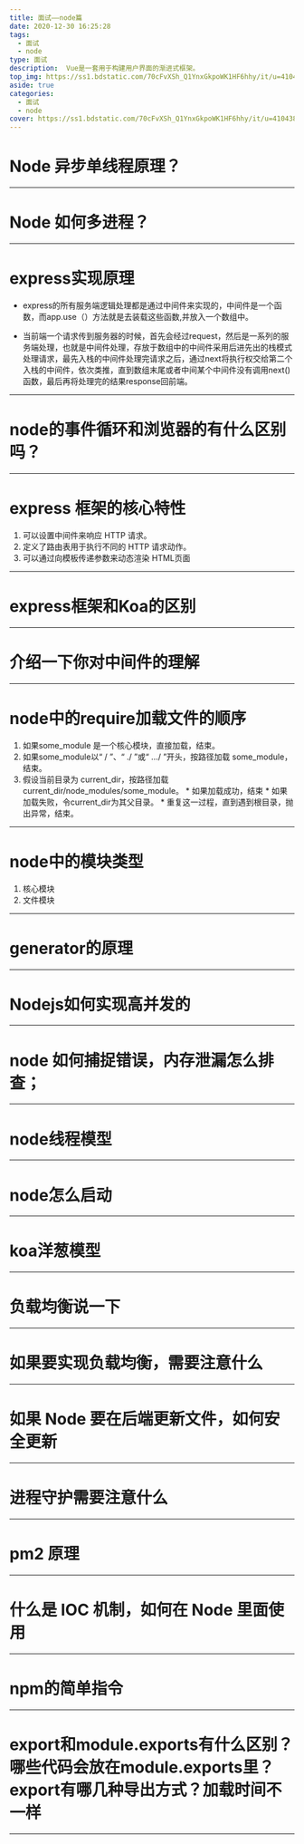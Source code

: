 ```yaml
---
title: 面试——node篇
date: 2020-12-30 16:25:28
tags: 
  - 面试
  - node
type: 面试                                                                 # 标签、分类
description:  Vue是一套用于构建用户界面的渐进式框架。
top_img: https://ss1.bdstatic.com/70cFvXSh_Q1YnxGkpoWK1HF6hhy/it/u=4104387483,4024841696&fm=26&gp=0.jpg             # 文章的顶部图片
aside: true                                                                         # 展示文章侧边栏(默认为true)
categories: 
  - 面试
  - node                                                                 # 文章标签
cover: https://ss1.bdstatic.com/70cFvXSh_Q1YnxGkpoWK1HF6hhy/it/u=4104387483,4024841696&fm=26&gp=0.jpg                 # 文章的缩略图（用在首页）
---
```


# Node 异步单线程原理？
---

# Node 如何多进程？
---

# express实现原理
  * express的所有服务端逻辑处理都是通过中间件来实现的，中间件是一个函数，而app.use（）方法就是去装载这些函数,并放入一个数组中。

  * 当前端一个请求传到服务器的时候，首先会经过request，然后是一系列的服务端处理，也就是中间件处理，存放于数组中的中间件采用后进先出的栈模式处理请求，最先入栈的中间件处理完请求之后，通过next将执行权交给第二个入栈的中间件，依次类推，直到数组末尾或者中间某个中间件没有调用next()函数，最后再将处理完的结果response回前端。
---

# node的事件循环和浏览器的有什么区别吗？
---

# express 框架的核心特性
  1. 可以设置中间件来响应 HTTP 请求。
  2. 定义了路由表用于执行不同的 HTTP 请求动作。
  3. 可以通过向模板传递参数来动态渲染 HTML页面
---

# express框架和Koa的区别
---

# 介绍一下你对中间件的理解
---

# node中的require加载文件的顺序
  1. 如果some_module 是一个核心模块，直接加载，结束。
  2. 如果some_module以“ / ”、“ ./ ”或“ …/ ”开头，按路径加载 some_module，结束。
  3. 假设当前目录为 current_dir，按路径加载 current_dir/node_modules/some_module。
    * 如果加载成功，结束
    * 如果加载失败，令current_dir为其父目录。
    * 重复这一过程，直到遇到根目录，抛出异常，结束。
---

# node中的模块类型
  1. 核心模块
  2. 文件模块
---
    
# generator的原理
---

# Nodejs如何实现高并发的
---

# node 如何捕捉错误，内存泄漏怎么排查；
---

# node线程模型
---

# node怎么启动
---

# koa洋葱模型
---

# 负载均衡说一下
---

# 如果要实现负载均衡，需要注意什么
---

# 如果 Node 要在后端更新文件，如何安全更新
---

# 进程守护需要注意什么
---

# pm2 原理
---

# 什么是 IOC 机制，如何在 Node 里面使用
---

# npm的简单指令
---

# export和module.exports有什么区别？哪些代码会放在module.exports里？export有哪几种导出方式？加载时间不一样
---



